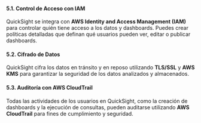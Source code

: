 #### 5.1. **Control de Acceso con IAM**

QuickSight se integra con **AWS Identity and Access Management (IAM)** para controlar quién tiene acceso a los datos y dashboards. Puedes crear políticas detalladas que definan qué usuarios pueden ver, editar o publicar dashboards.

#### 5.2. **Cifrado de Datos**

QuickSight cifra los datos en tránsito y en reposo utilizando **TLS/SSL** y **AWS KMS** para garantizar la seguridad de los datos analizados y almacenados.

#### 5.3. **Auditoría con AWS CloudTrail**

Todas las actividades de los usuarios en QuickSight, como la creación de dashboards y la ejecución de consultas, pueden auditarse utilizando **AWS CloudTrail** para fines de cumplimiento y seguridad.